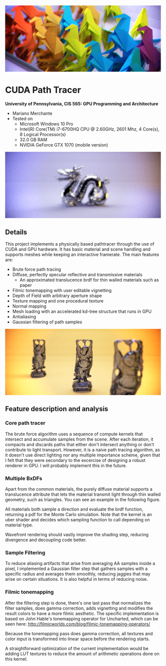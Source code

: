![](img/origami.2000spp.1589.5s.png)

CUDA Path Tracer
================

**University of Pennsylvania, CIS 565: GPU Programming and Architecture**

* Mariano Merchante
* Tested on
  * Microsoft Windows 10 Pro
  * Intel(R) Core(TM) i7-6700HQ CPU @ 2.60GHz, 2601 Mhz, 4 Core(s), 8 Logical Processor(s)
  * 32.0 GB RAM
  * NVIDIA GeForce GTX 1070 (mobile version)

![](img/dragon.2000spp.205.302s.png)

## Details
This project implements a physically based pathtracer through the use of CUDA and GPU hardware. It has basic material and scene handling and supports meshes while keeping an interactive framerate. The main features are:

* Brute force path tracing
* Diffuse, perfectly specular reflective and transmissive materials
  * An approximated translucence brdf for thin walled materials such as paper
* Filmic tonemapping with user editable vignetting
* Depth of Field with arbitrary aperture shape
* Texture mapping and one procedural texture
* Normal mapping
* Mesh loading with an accelerated kd-tree structure that runs in GPU
* Antialiasing
* Gaussian filtering of path samples

![](img/buddha.2000spp.336.25s.png)

## Feature description and analysis

### Core path tracer
The brute force algorithm uses a sequence of compute kernels that intersect and accumulate samples from the scene. After each iteration, it compacts and discards paths that either don't intersect anything or don't contribute to light transport. However, it is a naive path tracing algorithm, as it doesn't use direct lighting nor any multiple importance scheme, given that I felt that they were secondary to the excercise of designing a robust renderer in GPU. I will probably implement this in the future.

### Multiple BxDFs
Apart from the common materials, the purely diffuse material supports a translucence attribute that lets the material transmit light through thin walled geometry, such as triangles. You can see an example in the following figure.


All materials both sample a direction and evaluate the brdf function, returning a pdf for the Monte Carlo simulation. Note that the kernel is an uber shader and decides which sampling function to call depending on material type.

Wavefront rendering should vastly improve the shading step, reducing divergence and decoupling code better.

### Sample Filtering
To reduce aliasing artifacts that arise from averaging AA samples inside a pixel, I implemented a Gaussian filter step that gathers samples with a specific radius and averages them smoothly, reducing jaggies that may arise on certain situations. It is also helpful in terms of reducing noise.


### Filmic tonemapping
After the filtering step is done, there's one last pass that normalizes the filter samples, does gamma correction, adds vignetting and modifies the result colors to have a more filmic aesthetic. The specific implementation is based on John Hable's tonemapping operator for Uncharted, which can be seen here: http://filmicworlds.com/blog/filmic-tonemapping-operators/

Because the tonemapping pass does gamma correction, all textures and color input is transformed into linear space before the rendering starts. 

A straightforward optimization of the current implementation would be adding LUT textures to reduce the amount of arithmetic operations done on this kernel.




